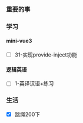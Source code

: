 ### 重要的事


### 学习
#### mini-vue3
- [ ] 31-实现provide-inject功能

#### 逻辑英语
- [ ] 1-英译汉语+练习

### 生活
- [x] 跳绳200下

